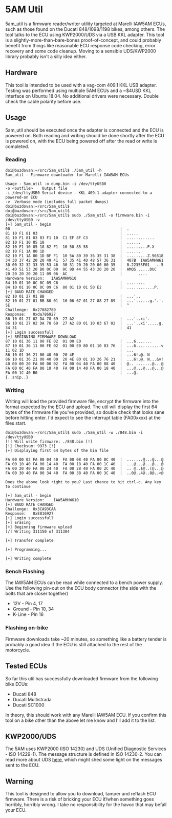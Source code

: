 # 5AM Util

5am_util is a firmware reader/writer utility targeted at Marelli IAW5AM ECUs, such as those found on the Ducati 848/1098/1198 bikes, among others. The tool talks to the ECU using KWP2000/UDS via a USB KKL adapter. This tool is a slightly-more-than-bare-bones proof-of-concept, and could probably benefit from things like reasonable ECU response code checking, error recovery and some code cleanup. Moving to a sensible UDS/KWP2000 library probably isn't a silly idea either.

## Hardware

This tool is intended to be used with a vag-com 409.1 KKL USB adapter. Testing was performed using multiple 5AM ECUs and a ~$4USD KKL interface on Ubuntu 18.04. No additional drivers were necessary. Double check the cable polarity before use.

## Usage

5am_util should be executed once the adapter is connected and the ECU is powered on. Both reading and writing should be done shortly after the ECU is powered on, with the ECU being powered off after the read or write is completed.

### Reading

```None
doi@buzdovan:~/src/5am_util$ ./5am_util -h
5am_util - Firmware downloader for Marelli IAW5AM ECUs

Usage - 5am_util -o dump.bin -i /dev/ttyUSB0
-o <outfile>    Output file
-i /dev/ttyUSB0 Serial device - KKL 409.1 adapter connected to a powered-on ECU
-v  Verbose mode (includes full packet dumps)
doi@buzdovan:~/src/5am_util$
doi@buzdovan:~/src/5am_util$
doi@buzdovan:~/src/5am_util$ sudo ./5am_util -o firmware.bin -i /dev/ttyUSB0 -v
[+] 5am_util - begin
00                                                |  .
81 10 F1 81 03                                    |  .....
81 10 F1 81 03 83 F1 10  C1 EF 8F C3              |  ............
82 10 F1 10 85 18                                 |  ......
82 10 F1 10 85 18 82 F1  10 50 85 58              |  .........P.X
82 10 F1 1A 80 1D                                 |  ......
82 10 F1 1A 80 1D BF F1  10 5A 80 39 36 35 31 38  |  .........Z.96518
34 30 37 42 20 20 49 41  57 35 41 4D 48 57 36 31  |  407B  IAW5AMHW61
30 00 32 32 33 35 53 46  30 31 20 20 20 00 00 35  |  0.2235SF01   ..5
41 4D 51 53 20 B0 0C 00  0C 9D 44 55 43 20 20 20  |  AMQS .....DUC
20 20 20 20 20 11 09 06  AC                       |       ....
Hardware Version:   IAW5AMHW610
84 10 01 10 0C 0C 09 C6                           |  ........
84 10 01 10 0C 0C 09 C6  80 01 10 01 50 E2        |  ............P.
[+] BAUD RATE CHANGED
82 10 01 27 01 BB                                 |  ...'..
82 10 01 27 01 BB 80 01  10 06 67 01 27 88 27 89  |  ...'......g.'.'.
5E                                                |  ^
Challenge:  0x27882789
Response:   0xda786927
86 10 01 27 02 DA 78 69  27 A2                    |  ...'..xi'.
86 10 01 27 02 DA 78 69  27 A2 80 01 10 03 67 02  |  ...'..xi'.....g.
34 31                                             |  41
[+] Login successfull
[+] BEGINNING FIRMWARE DOWNLOAD
87 10 01 36 11 00 FE 02  01 00 E0                 |  ...6.......
87 10 01 36 11 00 FE 02  01 00 E0 80 01 10 03 76  |  ...6...........v
11 02 1D                                          |  ...
86 10 01 36 21 00 40 00  20 4E                    |  ...6!.@. N
86 10 01 36 21 00 40 00  20 4E 80 01 10 26 76 21  |  ...6!.@. N...&v!
40 00 00 20 FA 00 00 02  FA 00 04 40 FA 00 08 40  |  @.. .......@...@
FA 00 0C 40 FA 00 10 40  FA 00 14 40 FA 00 18 40  |  ...@...@...@...@
FA 00 1C 40 B0                                    |  ...@.
{..snip..}
```

### Writing

Writing will load the provided firmware file, encrypt the firmware into the format expected by the ECU and upload. The util will display the first 64 bytes of the firmware file you've provided, so double check that looks sane before hitting enter. I'd expect to see the interrupt table (FA00xxxx) at the files start.

```None
doi@buzdovan:~/src/5am_util$ sudo ./5am_util -w ./848.bin -i /dev/ttyUSB0
[!] Will write firmware: ./848.bin [!]
[!] Checksum: 9973 [!]
[+] Displaying first 64 bytes of the bin file

FA 00 00 02 FA 00 04 40  FA 00 08 40 FA 00 0C 40  |  .......@...@...@ 
FA 00 10 40 FA 00 14 40  FA 00 18 40 FA 00 1C 40  |  ...@...@...@...@ 
FA 00 20 40 FA 00 24 40  FA 00 28 40 FA 00 2C 40  |  .. @..$@..(@..,@ 
FA 00 30 40 FA 00 34 40  FA 00 38 40 FA 00 3C 40  |  ..0@..4@..8@..<@ 

Does the above look right to you? Last chance to hit ctrl-c. Any key to continue

[+] 5am_util - begin
Hardware Version:    IAW5AMHW610
[+] BAUD RATE CHANGED
Challenge:  0x3CA93CAA
Response:   0xE816927
[+] Login successfull
[+] Erasing
[+] Beginning firmware upload
[/] Writing 311150 of 311304

[+] Transfer complete

[+] Programming...

[+] Writing complete

```

### Bench Flashing

The IAW5AM ECUs can be read while connected to a bench power supply. Use the following pin-out on the ECU body connector (the side with the bolts that are closer together)

* 12V - Pin 4, 17
* Ground - Pin 10, 34
* K-Line - Pin 16

### Flashing on-bike

Firmware downloads take ~20 minutes, so something like a battery tender is probably a good idea if the ECU is still attached to the rest of the motorcycle.

## Tested ECUs

So far this util has successfully downloaded firmware from the following bike ECUs:

* Ducati 848
* Ducati Multistrada
* Ducati SC1000

In theory, this should work with any Marelli IAW5AM ECU. If you confirm this tool on a bike other than the above let me know and I'll add it to the list.

## KWP2000/UDS

The 5AM uses KWP2000 (ISO 14230) and UDS (Unified Diagnostic Services - ISO 14229-1). The message structure is defined in ISO 14230-2. You can read more about UDS [here](https://en.wikipedia.org/wiki/Unified_Diagnostic_Services), which might shed some light on the messages sent to the ECU.

## Warning

This tool is designed to allow you to download, tamper and reflash ECU firmware. There is a risk of bricking your ECU if/when something goes horribly, horribly wrong. I take no responsibility for the havoc that may befall your ECU.
